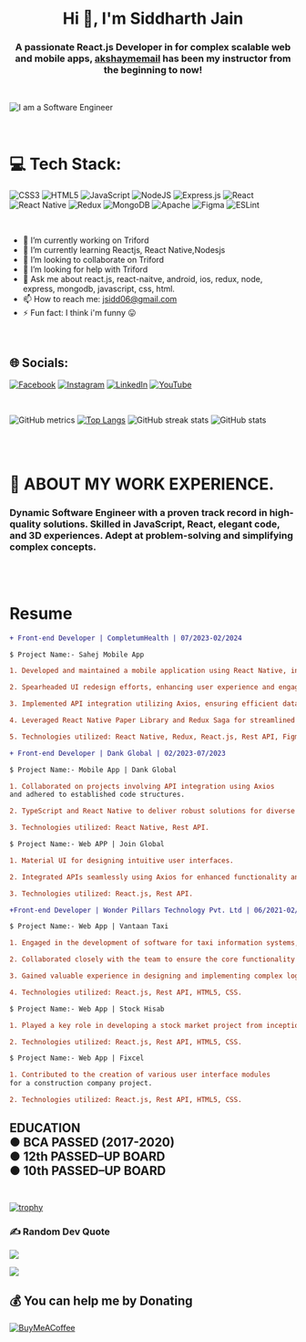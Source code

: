 <h1 align="center">Hi 👋, I'm Siddharth Jain</h1>

<h3 align="center">A passionate React.js Developer in for complex scalable web and mobile apps, <a class="user-mention notranslate" data-hovercard-type="user" data-hovercard-url="/users/akshaymemail/hovercard" data-octo-click="hovercard-link-click" data-octo-dimensions="link_type:self" href="https://github.com/akshaymemail">akshaymemail</a>  has been my instructor from the beginning to now!</h3>

<br>

![I am a Software Engineer](https://mir-s3-cdn-cf.behance.net/project_modules/fs/54b6c068097599.5b50bca476b9b.gif)

<br>

# 💻 Tech Stack:

![CSS3](https://img.shields.io/badge/css3-%231572B6.svg?style=for-the-badge&logo=css3&logoColor=white) ![HTML5](https://img.shields.io/badge/html5-%23E34F26.svg?style=for-the-badge&logo=html5&logoColor=white) ![JavaScript](https://img.shields.io/badge/javascript-%23323330.svg?style=for-the-badge&logo=javascript&logoColor=%23F7DF1E) ![NodeJS](https://img.shields.io/badge/node.js-6DA55F?style=for-the-badge&logo=node.js&logoColor=white) ![Express.js](https://img.shields.io/badge/express.js-%23404d59.svg?style=for-the-badge&logo=express&logoColor=%2361DAFB) ![React](https://img.shields.io/badge/react-%2320232a.svg?style=for-the-badge&logo=react&logoColor=%2361DAFB) ![React Native](https://img.shields.io/badge/react_native-%2320232a.svg?style=for-the-badge&logo=react&logoColor=%2361DAFB) ![Redux](https://img.shields.io/badge/redux-%23593d88.svg?style=for-the-badge&logo=redux&logoColor=white) ![MongoDB](https://img.shields.io/badge/MongoDB-%234ea94b.svg?style=for-the-badge&logo=mongodb&logoColor=white) ![Apache](https://img.shields.io/badge/apache-%23D42029.svg?style=for-the-badge&logo=apache&logoColor=white) ![Figma](https://img.shields.io/badge/figma-%23F24E1E.svg?style=for-the-badge&logo=figma&logoColor=white) ![ESLint](https://img.shields.io/badge/ESLint-4B3263?style=for-the-badge&logo=eslint&logoColor=white)

<br>

- 🔭 I’m currently working on Triford
- 🌱 I’m currently learning Reactjs, React Native,Nodesjs
- 👯 I’m looking to collaborate on Triford
- 🤔 I’m looking for help with Triford
- 💬 Ask me about react.js, react-naitve, android, ios, redux, node, express, mongodb, javascript, css, html.
- 📫 How to reach me: jsidd06@gmail.com
- ⚡ Fun fact: I think i'm funny 😛

<br>

## 🌐 Socials:

[![Facebook](https://img.shields.io/badge/Facebook-%231877F2.svg?logo=Facebook&logoColor=white)](https://facebook.com/sidd.jain.90) [![Instagram](https://img.shields.io/badge/Instagram-%23E4405F.svg?logo=Instagram&logoColor=white)](https://instagram.com/sidd.jain.90) [![LinkedIn](https://img.shields.io/badge/LinkedIn-%230077B5.svg?logo=linkedin&logoColor=white)](https://linkedin.com/in/siddharth-jain-b76b891b6) [![YouTube](https://img.shields.io/badge/YouTube-%23FF0000.svg?logo=YouTube&logoColor=white)](https://youtube.com/@codemadness)

<br>

![GitHub metrics](https://metrics.lecoq.io/jsidd06) [![Top Langs](https://github-readme-stats.vercel.app/api/top-langs/?username=jsidd06&theme=algolia&border_radius=20)](https://github.com/anuraghazra/github-readme-stats) ![GitHub streak stats](https://streak-stats.demolab.com/?user=jsidd06&theme=algolia&border_radius=20) ![GitHub stats](https://github-readme-stats.vercel.app/api?username=jsidd06&show_icons=true&count_private=true&theme=algolia&border_radius=20)

<br><br>

# 💫 ABOUT MY WORK EXPERIENCE.

### Dynamic Software Engineer with a proven track record in high-quality solutions. Skilled in JavaScript, React, elegant code, and 3D experiences. Adept at problem-solving and simplifying complex concepts.

<br><br>

# Resume

```diff
+ Front-end Developer | CompletumHealth | 07/2023-02/2024

$ Project Name:- Sahej Mobile App

1. Developed and maintained a mobile application using React Native, incorporating multiple screens with seamless navigation via react-navigation.

2. Spearheaded UI redesign efforts, enhancing user experience and engagement.

3. Implemented API integration utilizing Axios, ensuring efficient data retrieval and management.

4. Leveraged React Native Paper Library and Redux Saga for streamlined development processes.

5. Technologies utilized: React Native, Redux, React.js, Rest API, Figma.

```

```diff
+ Front-end Developer | Dank Global | 02/2023-07/2023

$ Project Name:- Mobile App | Dank Global

1. Collaborated on projects involving API integration using Axios
and adhered to established code structures.

2. TypeScript and React Native to deliver robust solutions for diverse client requirements.

3. Technologies utilized: React Native, Rest API.

$ Project Name:- Web APP | Join Global

1. Material UI for designing intuitive user interfaces.

2. Integrated APIs seamlessly using Axios for enhanced functionality and performance.

3. Technologies utilized: React.js, Rest API.
```

```diff
+Front-end Developer | Wonder Pillars Technology Pvt. Ltd | 06/2021-02/2023

$ Project Name:- Web App | Vantaan Taxi

1. Engaged in the development of software for taxi information systems, resolving numerous bugs across various models.

2. Collaborated closely with the team to ensure the core functionality of the software.

3. Gained valuable experience in designing and implementing complex logic and user interfaces.

4. Technologies utilized: React.js, Rest API, HTML5, CSS.

$ Project Name:- Web App | Stock Hisab

1. Played a key role in developing a stock market project from inception, focusing on building an interactive user interface.

2. Technologies utilized: React.js, Rest API, HTML5, CSS.

$ Project Name:- Web App | Fixcel

1. Contributed to the creation of various user interface modules
for a construction company project.

2. Technologies utilized: React.js, Rest API, HTML5, CSS.

```

## EDUCATION<br>● BCA PASSED (2017-2020)<br>● 12th PASSED–UP BOARD<br>● 10th PASSED–UP BOARD<br><br>

[![trophy](https://github-profile-trophy.vercel.app/?username=jsidd06)](https://github.com/ryo-ma/github-profile-trophy)

### ✍️ Random Dev Quote

![](https://quotes-github-readme.vercel.app/api?type=horizontal&theme=radical)

[![](https://visitcount.itsvg.in/api?id=jsidd06&icon=4&color=0)](https://visitcount.itsvg.in)

## 💰 You can help me by Donating

[![BuyMeACoffee](https://img.shields.io/badge/Buy%20Me%20a%20Coffee-ffdd00?style=for-the-badge&logo=buy-me-a-coffee&logoColor=black)](https://buymeacoffee.com/jsidd06j)
